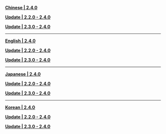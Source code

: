 **[Chinese | 2.4.0](https://autopatchhkws.yuanshen.com/client_app/download/pc_zip/20211225051318_JHACtHpvJ2yRaZH0/Audio_Chinese_2.4.0.zip)**

**[Update | 2.2.0 - 2.4.0](https://autopatchhkws.yuanshen.com/client_app/update/hk4e_global/10/zh-cn_2.2.0_2.4.0_diff_Ui7XBC3FITMPL0hl.zip)**

**[Update | 2.3.0 - 2.4.0](https://autopatchhkws.yuanshen.com/client_app/update/hk4e_global/10/zh-cn_2.3.0_2.4.0_diff_CMYcoWsF1EuhiLpx.zip)**


---

**[English | 2.4.0](https://autopatchhkws.yuanshen.com/client_app/download/pc_zip/20211225051318_JHACtHpvJ2yRaZH0/Audio_English(US)_2.4.0.zip)**

**[Update | 2.2.0 - 2.4.0](https://autopatchhkws.yuanshen.com/client_app/update/hk4e_global/10/en-us_2.2.0_2.4.0_diff_XD7bFBn31MpLcVws.zip)**

**[Update | 2.3.0 - 2.4.0](https://autopatchhkws.yuanshen.com/client_app/update/hk4e_global/10/en-us_2.3.0_2.4.0_diff_nB9mKiPvfW8MhRZd.zip)**

---

**[Japanese | 2.4.0](https://autopatchhkws.yuanshen.com/client_app/download/pc_zip/20211225051318_JHACtHpvJ2yRaZH0/Audio_Japanese_2.4.0.zip)**

**[Update | 2.2.0 - 2.4.0](https://autopatchhkws.yuanshen.com/client_app/update/hk4e_global/10/ja-jp_2.2.0_2.4.0_diff_euy5Exgt3bZdmfUr.zip)**

**[Update | 2.3.0 - 2.4.0](https://autopatchhkws.yuanshen.com/client_app/update/hk4e_global/10/ja-jp_2.3.0_2.4.0_diff_VnP5l3toBOKUapvi.zip)**


---

**[Korean | 2.4.0](https://autopatchhkws.yuanshen.com/client_app/download/pc_zip/20211225051318_JHACtHpvJ2yRaZH0/Audio_Korean_2.4.0.zip)**

**[Update | 2.2.0 - 2.4.0](https://autopatchhkws.yuanshen.com/client_app/update/hk4e_global/10/ko-kr_2.2.0_2.4.0_diff_Eq0ekGyVaBIWFdM5.zip)**

**[Update | 2.3.0 - 2.4.0](https://autopatchhkws.yuanshen.com/client_app/update/hk4e_global/10/ko-kr_2.3.0_2.4.0_diff_nykbuZGrtEsg5eTz.zip)**
